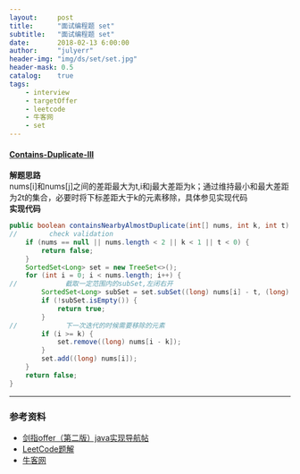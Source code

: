 ```yaml
---
layout:     post
title:      "面试编程题 set"
subtitle:   "面试编程题 set"
date:       2018-02-13 6:00:00
author:     "julyerr"
header-img: "img/ds/set/set.jpg"
header-mask: 0.5
catalog: 	true
tags:
    - interview
    - targetOffer
    - leetcode
    - 牛客网
    - set
---
```


#### [Contains-Duplicate-III](https://leetcode.com/problems/contains-duplicate-iii/description/)
**解题思路**<br>
nums[i]和nums[j]之间的差距最大为t,i和j最大差距为k；通过维持最小和最大差距为2t的集合，必要时将下标差距大于k的元素移除，具体参见实现代码<br>
**实现代码**
```java
public boolean containsNearbyAlmostDuplicate(int[] nums, int k, int t) {
//        check validation
    if (nums == null || nums.length < 2 || k < 1 || t < 0) {
        return false;
    }
    SortedSet<Long> set = new TreeSet<>();
    for (int i = 0; i < nums.length; i++) {
//            截取一定范围内的subSet,左闭右开
        SortedSet<Long> subSet = set.subSet((long) nums[i] - t, (long) nums[i] + t + 1);
        if (!subSet.isEmpty()) {
            return true;
        }
//            下一次迭代的时候需要移除的元素
        if (i >= k) {
            set.remove((long) nums[i - k]);
        }
        set.add((long) nums[i]);
    }
    return false;
}
```

---
### 参考资料
- [剑指offer（第二版）java实现导航帖](https://www.jianshu.com/p/010410a4d419)
- [LeetCode题解](https://www.zybuluo.com/Yano/note/253649)
- [牛客网](https://www.nowcoder.com/5312575)